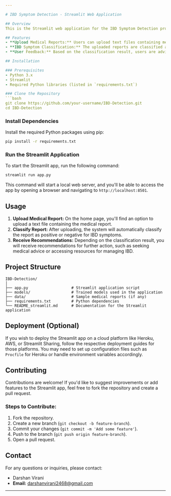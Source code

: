 ```yaml
---

# IBD Symptom Detection - Streamlit Web Application

## Overview
This is the Streamlit web application for the IBD Symptom Detection project. The app allows users to upload medical reports in text format, which are then analyzed by a trained machine learning model to detect the presence of Inflammatory Bowel Disease (IBD) symptoms. Based on the classification results, users are provided with recommendations for further actions.

## Features
- **Upload Medical Reports:** Users can upload text files containing medical reports.
- **IBD Symptom Classification:** The uploaded reports are classified as either positive or negative for IBD symptoms using a pre-trained Linear Support Vector Classifier (LinearSVC).
- **User Feedback:** Based on the classification result, users are advised to either seek further medical consultation or access relevant resources for managing IBD.

## Installation

### Prerequisites
- Python 3.x
- Streamlit
- Required Python libraries (listed in `requirements.txt`)

### Clone the Repository
```bash
git clone https://github.com/your-username/IBD-Detection.git
cd IBD-Detection
```

### Install Dependencies
Install the required Python packages using pip:
```bash
pip install -r requirements.txt
```

### Run the Streamlit Application
To start the Streamlit app, run the following command:
```bash
streamlit run app.py
```

This command will start a local web server, and you'll be able to access the app by opening a browser and navigating to `http://localhost:8501`.

## Usage

1. **Upload Medical Report:** On the home page, you'll find an option to upload a text file containing the medical report.
2. **Classify Report:** After uploading, the system will automatically classify the report as positive or negative for IBD symptoms.
3. **Receive Recommendations:** Depending on the classification result, you will receive recommendations for further action, such as seeking medical advice or accessing resources for managing IBD.

## Project Structure
```
IBD-Detection/
│
├── app.py                   # Streamlit application script
├── models/                  # Trained models used in the application
├── data/                    # Sample medical reports (if any)
├── requirements.txt         # Python dependencies
└── README_streamlit.md      # Documentation for the Streamlit application
```

## Deployment (Optional)
If you wish to deploy the Streamlit app on a cloud platform like Heroku, AWS, or Streamlit Sharing, follow the respective deployment guides for those platforms. You may need to set up configuration files such as `Procfile` for Heroku or handle environment variables accordingly.

## Contributing
Contributions are welcome! If you'd like to suggest improvements or add features to the Streamlit app, feel free to fork the repository and create a pull request.

### Steps to Contribute:
1. Fork the repository.
2. Create a new branch (`git checkout -b feature-branch`).
3. Commit your changes (`git commit -m 'Add some feature'`).
4. Push to the branch (`git push origin feature-branch`).
5. Open a pull request.

## Contact
For any questions or inquiries, please contact:
- Darshan Virani
- **Email:** darshanvirani2468@gmail.com

---
```

